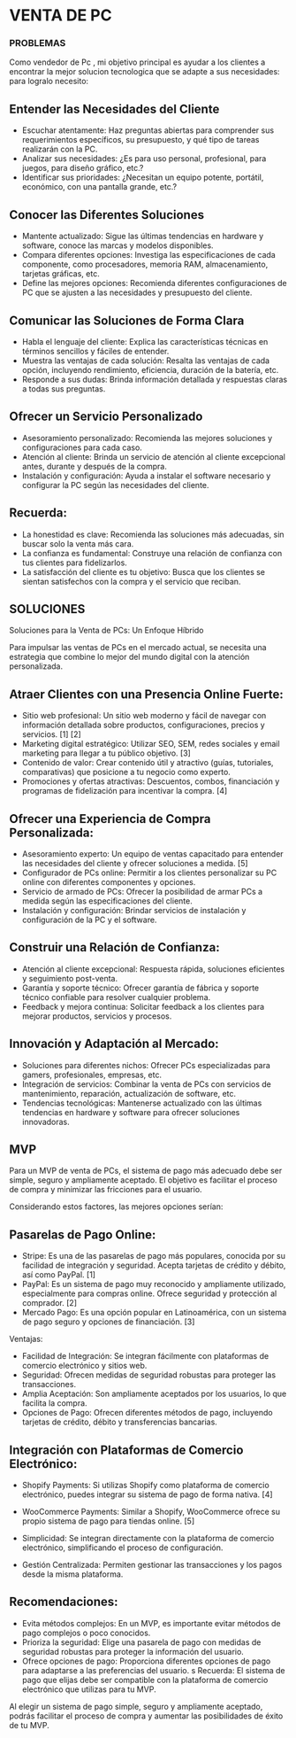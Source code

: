 # VENTA DE PC
### PROBLEMAS 
Como vendedor de Pc , mi objetivo principal es ayudar a los clientes a encontrar la mejor solucion tecnologica que se adapte a sus necesidades: para logralo necesito:

## Entender las Necesidades del Cliente
 
- Escuchar atentamente: Haz preguntas abiertas para comprender sus requerimientos específicos, su presupuesto, y qué tipo de tareas realizarán con la PC.
- Analizar sus necesidades: ¿Es para uso personal, profesional, para juegos, para diseño gráfico, etc.?
- Identificar sus prioridades: ¿Necesitan un equipo potente, portátil, económico, con una pantalla grande, etc.?
 
## Conocer las Diferentes Soluciones
 
- Mantente actualizado: Sigue las últimas tendencias en hardware y software, conoce las marcas y modelos disponibles.
- Compara diferentes opciones: Investiga las especificaciones de cada componente, como procesadores, memoria RAM, almacenamiento, tarjetas gráficas, etc.
- Define las mejores opciones:  Recomienda diferentes configuraciones de PC que se ajusten a las necesidades y presupuesto del cliente.
 
## Comunicar las Soluciones de Forma Clara
 
- Habla el lenguaje del cliente: Explica las características técnicas en términos sencillos y fáciles de entender.
- Muestra las ventajas de cada solución:  Resalta las ventajas de cada opción, incluyendo rendimiento, eficiencia, duración de la batería, etc.
- Responde a sus dudas:  Brinda información detallada y respuestas claras a todas sus preguntas.
 
## Ofrecer un Servicio Personalizado
 
- Asesoramiento personalizado:  Recomienda las mejores soluciones y configuraciones para cada caso.
- Atención al cliente:  Brinda un servicio de atención al cliente excepcional antes, durante y después de la compra.
- Instalación y configuración:  Ayuda a instalar el software necesario y configurar la PC según las necesidades del cliente.
 
## Recuerda:
 
- La honestidad es clave:  Recomienda las soluciones más adecuadas, sin buscar solo la venta más cara.
- La confianza es fundamental:  Construye una relación de confianza con tus clientes para fidelizarlos.
- La satisfacción del cliente es tu objetivo:  Busca que los clientes se sientan satisfechos con la compra y el servicio que reciban.

## SOLUCIONES

Soluciones para la Venta de PCs: Un Enfoque Híbrido
 
Para impulsar las ventas de PCs en el mercado actual, se necesita una estrategia que combine lo mejor del mundo digital con la atención personalizada.
 
## Atraer Clientes con una Presencia Online Fuerte:
 
- Sitio web profesional: Un sitio web moderno y fácil de navegar con información detallada sobre productos, configuraciones, precios y servicios. [1] [2]
- Marketing digital estratégico:  Utilizar SEO, SEM, redes sociales y email marketing para llegar a tu público objetivo. [3]
- Contenido de valor:  Crear contenido útil y atractivo (guías, tutoriales, comparativas) que posicione a tu negocio como experto.
- Promociones y ofertas atractivas:  Descuentos, combos, financiación y programas de fidelización para incentivar la compra. [4]
 
## Ofrecer una Experiencia de Compra Personalizada:
 
- Asesoramiento experto:  Un equipo de ventas capacitado para entender las necesidades del cliente y ofrecer soluciones a medida. [5]
- Configurador de PCs online:  Permitir a los clientes personalizar su PC online con diferentes componentes y opciones.
- Servicio de armado de PCs:  Ofrecer la posibilidad de armar PCs a medida según las especificaciones del cliente.
- Instalación y configuración:  Brindar servicios de instalación y configuración de la PC y el software.
 
## Construir una Relación de Confianza:
 
- Atención al cliente excepcional:  Respuesta rápida, soluciones eficientes y seguimiento post-venta.
- Garantía y soporte técnico:  Ofrecer garantía de fábrica y soporte técnico confiable para resolver cualquier problema.
- Feedback y mejora continua:  Solicitar feedback a los clientes para mejorar productos, servicios y procesos.
 
## Innovación y Adaptación al Mercado:
 
- Soluciones para diferentes nichos:  Ofrecer PCs especializadas para gamers, profesionales, empresas, etc.
- Integración de servicios:  Combinar la venta de PCs con servicios de mantenimiento, reparación, actualización de software, etc.
- Tendencias tecnológicas:  Mantenerse actualizado con las últimas tendencias en hardware y software para ofrecer soluciones innovadoras.
 
## MVP 

Para un MVP de venta de PCs, el sistema de pago más adecuado debe ser simple, seguro y ampliamente aceptado.  El objetivo es facilitar el proceso de compra y minimizar las fricciones para el usuario.
 
Considerando estos factores, las mejores opciones serían:
 
## Pasarelas de Pago Online:
 
- Stripe:  Es una de las pasarelas de pago más populares, conocida por su facilidad de integración y seguridad.  Acepta tarjetas de crédito y débito, así como PayPal. [1]
- PayPal:  Es un sistema de pago muy reconocido y ampliamente utilizado, especialmente para compras online.  Ofrece seguridad y protección al comprador. [2]
- Mercado Pago:  Es una opción popular en Latinoamérica, con un sistema de pago seguro y opciones de financiación. [3]
 
Ventajas:
 
- Facilidad de Integración:  Se integran fácilmente con plataformas de comercio electrónico y sitios web.
- Seguridad:  Ofrecen medidas de seguridad robustas para proteger las transacciones.
- Amplia Aceptación:  Son ampliamente aceptados por los usuarios, lo que facilita la compra.
- Opciones de Pago:  Ofrecen diferentes métodos de pago, incluyendo tarjetas de crédito, débito y transferencias bancarias.
 
## Integración con Plataformas de Comercio Electrónico:
 
- Shopify Payments:  Si utilizas Shopify como plataforma de comercio electrónico, puedes integrar su sistema de pago de forma nativa. [4]
- WooCommerce Payments:  Similar a Shopify, WooCommerce ofrece su propio sistema de pago para tiendas online. [5]
 
- Simplicidad:  Se integran directamente con la plataforma de comercio electrónico, simplificando el proceso de configuración.
- Gestión Centralizada:  Permiten gestionar las transacciones y los pagos desde la misma plataforma.
 
## Recomendaciones:
 
- Evita métodos complejos:  En un MVP, es importante evitar métodos de pago complejos o poco conocidos.
- Prioriza la seguridad:  Elige una pasarela de pago con medidas de seguridad robustas para proteger la información del usuario.
- Ofrece opciones de pago:  Proporciona diferentes opciones de pago para adaptarse a las preferencias del usuario.
 s
Recuerda:  El sistema de pago que elijas debe ser compatible con la plataforma de comercio electrónico que utilizas para tu MVP.
 
Al elegir un sistema de pago simple, seguro y ampliamente aceptado, podrás facilitar el proceso de compra y aumentar las posibilidades de éxito de tu MVP.